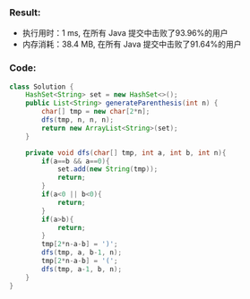 
### Result:

- 执行用时：1 ms, 在所有 Java 提交中击败了93.96%的用户
- 内存消耗：38.4 MB, 在所有 Java 提交中击败了91.64%的用户



### Code:
```Java
class Solution {
    HashSet<String> set = new HashSet<>();
    public List<String> generateParenthesis(int n) {
        char[] tmp = new char[2*n];
        dfs(tmp, n, n, n);
        return new ArrayList<String>(set);
    }

    private void dfs(char[] tmp, int a, int b, int n){
        if(a==b && a==0){
            set.add(new String(tmp));
            return;
        }
        if(a<0 || b<0){
            return;
        }        
        if(a>b){
            return;
        }
        tmp[2*n-a-b] = ')';
        dfs(tmp, a, b-1, n);
        tmp[2*n-a-b] = '(';
        dfs(tmp, a-1, b, n);
    }
}
```
